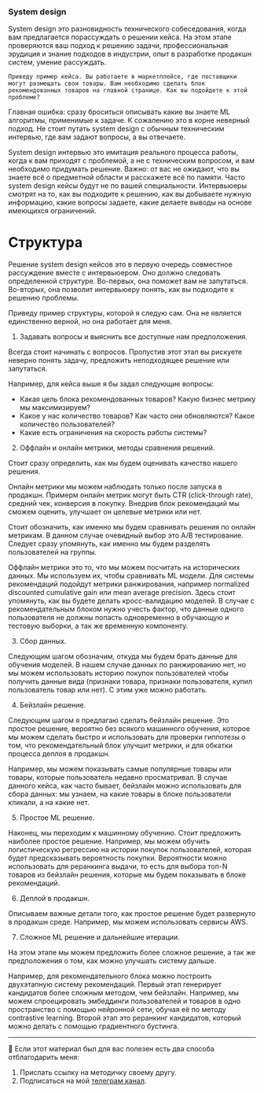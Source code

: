 ### System design 

System design это разновидность технического собеседования, когда вам предлагается порассуждать о решении кейса. На этом этапе проверяются ваш подход к решению задачи, профессиональная эрудиция и знание подходов в индустрии, опыт в разработке продакшн систем, умение рассуждать.

```{note}
Приведу пример кейса. Вы работаете в маркетплейсе, где поставщики могут размещать свои товары. Вам необходимо сделать блок рекомендованных товаров на главной странице. Как вы подойдете к этой проблеме? 
```

Главная ошибка: сразу броситься описывать какие вы знаете ML алгоритмы, применимые к задаче. К сожалению это в корне неверный подход. Не стоит путать system design с обычным техническим интервью, где вам задают вопросы, а вы отвечаете. 

System design интервью это имитация реального процесса работы, когда к вам приходят с проблемой, а не с техническим вопросом, и вам необходимо придумать решение. Важно: от вас не ожидают, что вы знаете всё о предметной области и расскажете всё по памяти. Часто system design кейсы будут не по вашей специальности. Интервьюеры смотрят на то, как вы подходите к решению, как вы добываете нужную информацию, какие вопросы задаете, какие делаете выводы на основе имеющихся ограничений.


# Структура

Решение system design кейсов это в первую очередь совместное рассуждение вместе с интервьюером. Оно должно следовать определенной структуре. Во-первых, она поможет вам не запутаться. Во-вторых, она позволит интервьюеру понять, как вы подходите к решению проблемы.

Приведу пример структуры, которой я следую сам. Она не является единственно верной, но она работает для меня.

1. Задавать вопросы и выяснить все доступные нам предположения. 

Всегда стоит начинать с вопросов. Пропустив этот этап вы рискуете неверно понять задачу, предложить неподходящее решение или запутаться.

Например, для кейса выше я бы задал следующие вопросы:
* Какая цель блока рекомендованных товаров? Какую бизнес метрику мы максимизируем?
* Какое у нас количество товаров? Как часто они обновляются? Какое количество пользователей? 
* Какие есть ограничения на скорость работы системы?

2. Оффлайн и онлайн метрики, методы сравнения решений.

Стоит сразу определить, как мы будем оценивать качество нашего решения. 

Онлайн метрики мы можем наблюдать только после запуска в продакшн. Примерм онлайн метрик могут быть CTR (click-through rate), средний чек, конверсия в покупку. Внедрив блок рекомендаций мы сможем оценить, улучшает он целевые метрики или нет.

Стоит обозначить, как именно мы будем сравнивать решения по онлайн метрикам. В данном случае очевидный выбор это A/B тестирование. Следует сразу упомянуть, как именно мы будем разделять пользователей на группы.

Оффлайн метрики это то, что мы можем посчитать на исторических данных. Мы используем их, чтобы сравнивать ML модели. Для системы рекомендаций подойдут метрики ранжирования, например normalized discounted cumulative gain или mean average precision. Здесь стоит упомянуть, как вы будете делать кросс-валидацию моделей. В случае с рекомендательным блоком нужно учесть фактор, что данные одного пользователя не должны попасть одновременно в обучающую и тестовую выборки, а так же временную компоненту. 

3. Сбор данных.

Следующим шагом обозначим, откуда мы будем брать данные для обучения моделей. В нашем случае данных по ранжированию нет, но мы можем использовать историю покупок пользователей чтобы получить данные вида (признаки товара, признаки пользователя, купил пользователь товар или нет). С этим уже можно работать.

4. Бейзлайн решение.

Следующим шагом я предлагаю сделать бейзлайн решение. Это простое решение, вероятно без всякого машинного обучения, которое мы можем сделать быстро и использовать для проверки гиппотезы о том, что рекомендательный блок улучшит метрики, и для обкатки процесса деплоя в продакшн. 

Например, мы можем показывать самые популярные товары или товары, которые пользователь недавно просматривал. В случае данного кейса, как часто бывает, бейзлайн можно использовать для сбора данных: мы узнаем, на какие товары в блоке пользователи кликали, а на какие нет.

5. Простое ML решение.

Наконец, мы переходим к машинному обучению. Стоит предложить наиболее простое решение. Например, мы можем обучить логистическую регрессию на истории покупок пользователей, которая будет предсказывать вероятность покупки. Вероятности можно использовать для реранкинга выдачи, то есть для выбора топ-N товаров из бейзлайн решения, которые мы будем показывать в блоке рекомендаций.

6. Деплой в продакшн.

Описываем важные детали того, как простое решение будет развернуто в продакшн среде. Например, мы можем использовать сервисы AWS.

7. Сложное ML решение и дальнейшие итерации.

На этом этапе мы можем предложить более сложное решение, а так же предположения о том, как можно улучшать систему дальше.

Например, для рекомендательного блока можно построить двухэтапную систему рекомендаций. Первый этап генерирует кандидатов более сложным методом, чем бейзлайн. Например, мы можем спроецировать эмбеддинги пользователей и товаров в одно пространство с помощью нейронной сети, обучая её по методу contrastive learning. Второй этап это реранкинг кандидатов, который можно делать с помощью градиентного бустинга.

---

🤗 Если этот материал был для вас полезен есть два способа отблагодарить меня:
1. Прислать ссылку на методичку своему другу.
2. Подписаться на мой [телеграм канал](https://t.me/boris_again).
